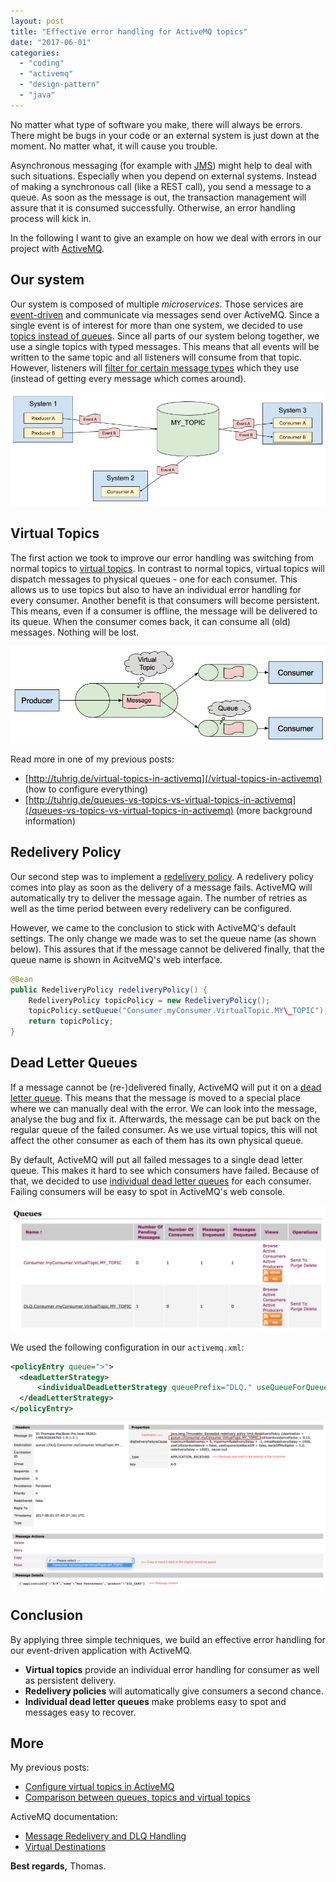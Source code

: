```yaml
---
layout: post
title: "Effective error handling for ActiveMQ topics"
date: "2017-06-01"
categories: 
  - "coding"
  - "activemq"
  - "design-pattern"
  - "java"
---
```


No matter what type of software you make, there will always be errors. 
There might be bugs in your code or an external system is just down at the moment. 
No matter what, it will cause you trouble.

Asynchronous messaging (for example with [JMS](https://en.wikipedia.org/wiki/Java_Message_Service)) might help to deal with such situations. 
Especially when you depend on external systems. 
Instead of making a synchronous call (like a REST call), you send a message to a queue. 
As soon as the message is out, the transaction management will assure that it is consumed successfully. 
Otherwise, an error handling process will kick in.

In the following I want to give an example on how we deal with errors in our project with [ActiveMQ](http://activemq.apache.org).

## Our system

Our system is composed of multiple _microservices_. 
Those services are [event-driven](https://martinfowler.com/articles/201701-event-driven.html) and communicate via messages send over ActiveMQ. 
Since a single event is of interest for more than one system, we decided to use [topics instead of queues](http://activemq.apache.org/how-does-a-queue-compare-to-a-topic.html). 
Since all parts of our system belong together, we use a single topics with typed messages. 
This means that all events will be written to the same topic and all listeners will consume from that topic. 
However, listeners will [filter for certain message types](http://activemq.apache.org/selectors.html) which they use (instead of getting every message which comes around).

![](/images/2017/06/example-topic-system-1.png)

## Virtual Topics

The first action we took to improve our error handling was switching from normal topics to [virtual topics](http://activemq.apache.org/virtual-destinations.html). 
In contrast to normal topics, virtual topics will dispatch messages to physical queues - one for each consumer. 
This allows us to use topics but also to have an individual error handling for every consumer. 
Another benefit is that consumers will become persistent. 
This means, even if a consumer is offline, the message will be delivered to its queue. 
When the consumer comes back, it can consume all (old) messages. 
Nothing will be lost.

![](/images/2017/06/virtual-topics.png)

Read more in one of my previous posts:

- [http://tuhrig.de/virtual-topics-in-activemq](/virtual-topics-in-activemq) (how to configure everything)
- [http://tuhrig.de/queues-vs-topics-vs-virtual-topics-in-activemq](/queues-vs-topics-vs-virtual-topics-in-activemq) (more background information)

## Redelivery Policy

Our second step was to implement a [redelivery policy](http://activemq.apache.org/redelivery-policy.html). 
A redelivery policy comes into play as soon as the delivery of a message fails. 
ActiveMQ will automatically try to deliver the message again. 
The number of retries as well as the time period between every redelivery can be configured.

However, we came to the conclusion to stick with ActiveMQ's default settings. 
The only change we made was to set the queue name (as shown below). 
This assures that if the message cannot be delivered finally, that the queue name is shown in AcitveMQ's web interface.

```java
@Bean
public RedeliveryPolicy redeliveryPolicy() {
    RedeliveryPolicy topicPolicy = new RedeliveryPolicy();
    topicPolicy.setQueue("Consumer.myConsumer.VirtualTopic.MY\_TOPIC");
    return topicPolicy;
}
```

## Dead Letter Queues

If a message cannot be (re-)delivered finally, ActiveMQ will put it on a [dead letter queue](http://activemq.apache.org/message-redelivery-and-dlq-handling.html). 
This means that the message is moved to a special place where we can manually deal with the error. 
We can look into the message, analyse the bug and fix it. 
Afterwards, the message can be put back on the regular queue of the failed consumer. 
As we use virtual topics, this will not affect the other consumer as each of them has its own physical queue.

By default, ActiveMQ will put all failed messages to a single dead letter queue. 
This makes it hard to see which consumers have failed. 
Because of that, we decided to use [individual dead letter queues](http://activemq.apache.org/message-redelivery-and-dlq-handling.html) for each consumer. 
Failing consumers will be easy to spot in ActiveMQ's web console.

![](/images/2017/06/dead-letter.png)

We used the following configuration in our `activemq.xml`:

```xml
<policyEntry queue=">">
  <deadLetterStrategy>
      <individualDeadLetterStrategy queuePrefix="DLQ." useQueueForQueueMessages="true"/>
  </deadLetterStrategy>
</policyEntry>
```

![](/images/2017/06/active-mq-overview.png)

## Conclusion

By applying three simple techniques, we build an effective error handling for our event-driven application with ActiveMQ.

- **Virtual topics** provide an individual error handling for consumer as well as persistent delivery.
- **Redelivery policies** will automatically give consumers a second chance.
- **Individual dead letter queues** make problems easy to spot and messages easy to recover.

## More

My previous posts:

- [Configure virtual topics in ActiveMQ](/virtual-topics-in-activemq)
- [Comparison between queues, topics and virtual topics](/queues-vs-topics-vs-virtual-topics-in-activemq)

ActiveMQ documentation:

- [Message Redelivery and DLQ Handling](http://activemq.apache.org/message-redelivery-and-dlq-handling.html)
- [Virtual Destinations](http://activemq.apache.org/virtual-destinations.html)

**Best regards,** Thomas.
